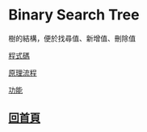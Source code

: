 # Binary Search Tree
樹的結構，便於找尋值、新增值、刪除值

[程式碼](https://github.com/Rita626/HK/blob/master/HW3/binary_search_tree_05170229.py)

[原理流程](https://github.com/Rita626/HK/blob/master/HW3/Binary_Search_Tree%E6%B5%81%E7%A8%8B%E5%9C%96%E5%AD%B8%E7%BF%92%E6%AD%B7%E7%A8%8B%E8%88%87BST%E5%8E%9F%E7%90%86_05170229.pdf)

[功能](https://github.com/Rita626/HK/blob/master/HW3/Binary_Search_Tree%E6%96%B0%E5%A2%9E%E3%80%81%E6%9F%A5%E8%A9%A2%E3%80%81%E5%88%AA%E9%99%A4%E3%80%81%E4%BF%AE%E6%94%B9%E5%8A%9F%E8%83%BD%E8%AA%AA%E6%98%8E_05170229.pdf)

## [回首頁](https://github.com/Rita626/HK)
